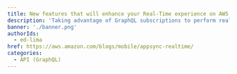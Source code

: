 ```yaml
---
title: New features that will enhance your Real-Time experience on AWS AppSync
description: 'Taking advantage of GraphQL subscriptions to perform real-time operations, AppSync can push data to clients that choose to listen to specific events from the backend. This means that you can easily and effortlessly make any supported data source in AWS AppSync real-time with connection management handled automatically between the client and the service. In addition to MQTT over WebSockets, applications can now take advantage of pure WebSockets as a new protocol option to communicate in real-time with connected clients. The new protocol supports a higher maximum payload size (240kb vs. 128kb), enhanced connection and broadcast rates, CloudWatch metrics, and selection set filtering for GraphQL subscriptions.'
banner: './banner.png'
authorIds:
  - ed-lima
href: https://aws.amazon.com/blogs/mobile/appsync-realtime/
categories:
  - API (GraphQL)
---
```

